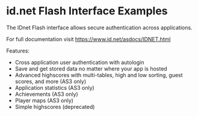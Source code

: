 # id.net Flash Interface Examples

The IDnet Flash interface allows secure authentication across applications.

For full documentation visit https://www.id.net/asdocs/IDNET.html

Features:
- Cross application user authentication with autologin
- Save and get stored data no matter where your app is hosted
- Advanced highscores with multi-tables, high and low sorting, guest scores, and more (AS3 only)
- Application statistics (AS3 only)
- Achievements (AS3 only)
- Player maps (AS3 only)
- Simple highscores (deprecated)
